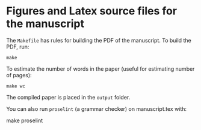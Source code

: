 # Figures and Latex source files for the manuscript

The `Makefile` has rules for building the PDF of the manuscript. To build the
PDF, run:

    make

To estimate the number of words in the paper (useful for estimating number of
pages):

    make wc

The compiled paper is placed in the `output` folder.

You can also run `proselint` (a grammar checker) on manuscript.tex with:

  make proselint

